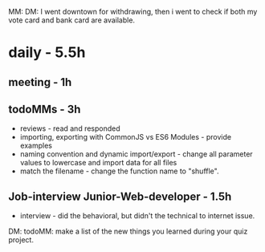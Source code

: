 MM: DM: I went downtown for withdrawing, then i went to check if both my vote card and bank card are available.

# daily - 5.5h

## meeting - 1h

## todoMMs - 3h
* reviews - read and responded
* importing, exporting with CommonJS vs ES6 Modules - provide examples
* naming convention and dynamic import/export - change all parameter values to lowercase and import data for all files
* match the filename - change the function name to "shuffle".

## Job-interview Junior-Web-developer - 1.5h
* interview - did the behavioral, but didn't the technical to internet issue.


DM: todoMM: make a list of the new things you learned during your quiz project.
